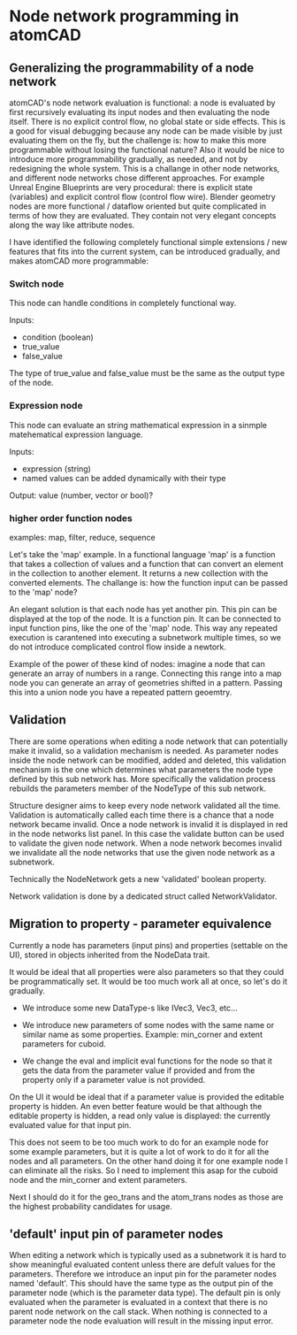# Node network programming in atomCAD

## Generalizing the programmability of a node network

atomCAD's node network evaluation is functional: a node is evaluated by first recursively evaluating its input nodes and then evaluating the node itself. There is no explicit control flow, no global state or side effects.
This is a good for visual debugging because any node can be made visible by just evaluating them on the fly, but the challenge is: how to make this more programmable without losing the functional nature? Also it would be nice to introduce more programmability gradually, as needed, and not by redesigning the whole system.
This is a challange in other node networks, and different node networks chose different approaches.
For example Unreal Engine Blueprints are very procedural: there is explicit state (variables) and explicit control flow (control flow wire).
Blender geometry nodes are more functional / dataflow oriented but quite complicated in terms of how they are evaluated. They contain not very elegant concepts along the way like attribute nodes.

I have identified the following completely functional simple extensions / new features that fits into the current system, can be introduced gradually, and makes atomCAD more programmable:


### Switch node

This node can handle conditions in completely functional way.

Inputs:
- condition (boolean)
- true_value
- false_value

The type of true_value and false_value must be the same as the output type of the node.

### Expression node

This node can evaluate an string mathematical expression in a sinmple matehematical expression language.

Inputs:
- expression (string)
- named values can be added dynamically with their type

Output:
value (number, vector or bool)?

### higher order function nodes

examples: map, filter, reduce, sequence

Let's take the 'map' example. In a functional language 'map' is a function that takes a collection of values and a function that can convert an element in the collection to another element. It returns a new collection with the converted elements.
The challange is: how the function input can be passed to the 'map' node?

An elegant solution is that each node has yet another pin. This pin can be
displayed at the top of the node. It is a function pin. It can be connected to input function pins, like the one of the 'map' node.
This way any repeated execution is carantened into executing a subnetwork multiple times, so we do not introduce complicated control flow inside a newtork.

Example of the power of these kind of nodes: imagine a node that can generate an array of numbers in a range. Connecting this range into a map node you can generate an array of geometries shifted in a pattern. Passing this into a union node you have a repeated pattern geoemtry.

## Validation 

There are some operations when editing a node network that can potentially make it invalid, so a validation mechanism is needed.
As parameter nodes inside the node network can be modified, added and deleted,
this validation mechanism is the one which determines what parameters the node type
defined by this sub network has. More specifically the validation process rebuilds the parameters member of the NodeType of this sub network.

Structure designer aims to keep every node network validated all the time. Validation
is automatically called each time there is a chance that a node network became invalid. Once a node network is invalid it is displayed in red in the node networks list panel. In this case the validate button can be used to validate the given node network.
When a node network becomes invalid we invalidate all the node networks that use the given node network as a subnetwork.

Technically the NodeNetwork gets a new 'validated' boolean property.

Network validation is done by a dedicated struct called NetworkValidator.

## Migration to property - parameter equivalence

Currently a node has parameters (input pins) and properties (settable on the UI),
stored in objects inherited from the NodeData trait.

It would be ideal that all properties were also parameters so that they could be programmatically set.
It would be too much work all at once, so let's do it gradually.

- We introduce some new DataType-s like IVec3, Vec3, etc...
- We introduce new parameters of some nodes with the same name or similar name as some properties.
Example: min_corner and extent parameters for cuboid.

- We change the eval and implicit eval functions for the node so that it gets the data from the parameter value if provided
and from the property only if a parameter value is not provided.

On the UI it would be ideal that if a parameter value is provided the editable property is hidden. An even better feature would
be that although the editable property is hidden, a read only value is displayed: the currently evaluated value for that input pin.

This does not seem to be too much work to do for an example node for some example parameters, but it is quite a lot of work to do it
for all the nodes and all parameters. On the other hand doing it for one example node I can eliminate all the risks.
So I need to implement this asap for the cuboid node and the min_corner and extent parameters.

Next I should do it for the geo_trans and the atom_trans nodes as those are the highest probability candidates for usage.


## 'default' input pin of parameter nodes

When editing a network which is typically used as a subnetwork it is hard to show meaningful evaluated
content unless there are defult values for the parameters.
Therefore we introduce an input pin for the parameter nodes named 'default'. This should have the same type
as the output pin of the parameter node (which is the parameter data type).
The default pin is only evaluated when the parameter is evaluated in a context that there is no parent node network on
the call stack.
When nothing is connected to a parameter node the node evaluation will result in the missing input error.
